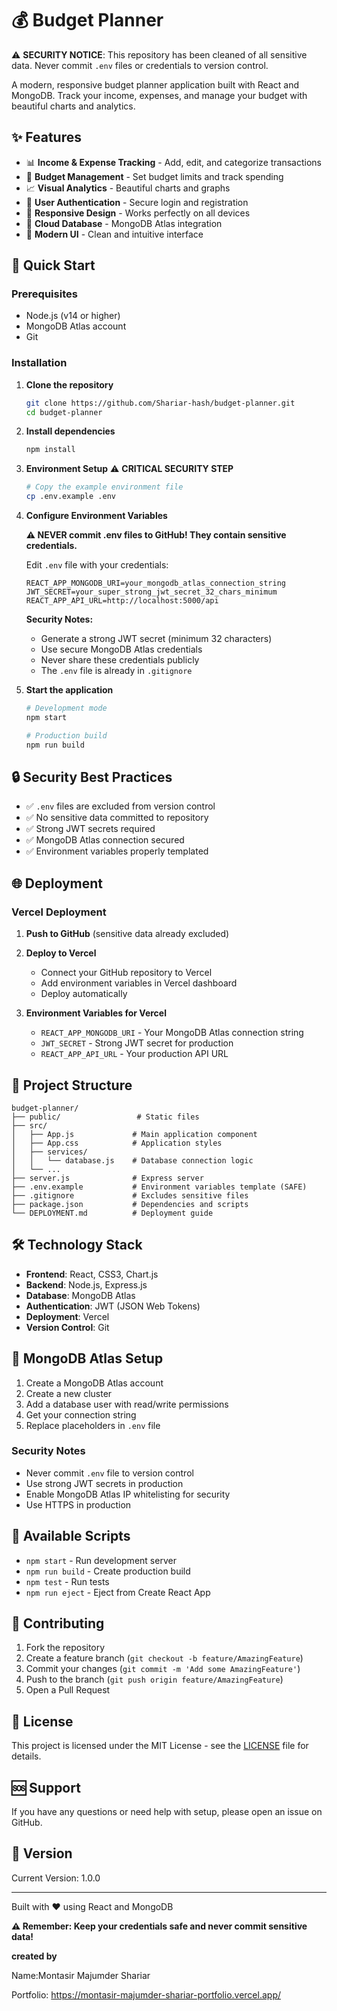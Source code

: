 # 💰 Budget Planner

⚠️ **SECURITY NOTICE**: This repository has been cleaned of all sensitive data. Never commit `.env` files or credentials to version control.

A modern, responsive budget planner application built with React and MongoDB. Track your income, expenses, and manage your budget with beautiful charts and analytics.

## ✨ Features

- 📊 **Income & Expense Tracking** - Add, edit, and categorize transactions
- 💼 **Budget Management** - Set budget limits and track spending
- 📈 **Visual Analytics** - Beautiful charts and graphs 
- 🔐 **User Authentication** - Secure login and registration
- 📱 **Responsive Design** - Works perfectly on all devices
- 💾 **Cloud Database** - MongoDB Atlas integration
- 🎨 **Modern UI** - Clean and intuitive interface

## 🚀 Quick Start

### Prerequisites

- Node.js (v14 or higher)
- MongoDB Atlas account
- Git

### Installation

1. **Clone the repository**
   ```bash
   git clone https://github.com/Shariar-hash/budget-planner.git
   cd budget-planner
   ```

2. **Install dependencies**
   ```bash
   npm install
   ```

3. **Environment Setup** ⚠️ **CRITICAL SECURITY STEP**
   ```bash
   # Copy the example environment file
   cp .env.example .env
   ```

4. **Configure Environment Variables**
   
   **⚠️ NEVER commit .env files to GitHub! They contain sensitive credentials.**
   
   Edit `.env` file with your credentials:
   ```env
   REACT_APP_MONGODB_URI=your_mongodb_atlas_connection_string
   JWT_SECRET=your_super_strong_jwt_secret_32_chars_minimum
   REACT_APP_API_URL=http://localhost:5000/api
   ```
   
   **Security Notes:**
   - Generate a strong JWT secret (minimum 32 characters)
   - Use secure MongoDB Atlas credentials  
   - Never share these credentials publicly
   - The `.env` file is already in `.gitignore`

5. **Start the application**
   ```bash
   # Development mode
   npm start
   
   # Production build
   npm run build
   ```

## 🔒 Security Best Practices

- ✅ `.env` files are excluded from version control
- ✅ No sensitive data committed to repository
- ✅ Strong JWT secrets required
- ✅ MongoDB Atlas connection secured
- ✅ Environment variables properly templated

## 🌐 Deployment

### Vercel Deployment

1. **Push to GitHub** (sensitive data already excluded)
2. **Deploy to Vercel**
   - Connect your GitHub repository to Vercel
   - Add environment variables in Vercel dashboard
   - Deploy automatically

3. **Environment Variables for Vercel**
   - `REACT_APP_MONGODB_URI` - Your MongoDB Atlas connection string
   - `JWT_SECRET` - Strong JWT secret for production
   - `REACT_APP_API_URL` - Your production API URL

## 📁 Project Structure

```
budget-planner/
├── public/                 # Static files
├── src/
│   ├── App.js             # Main application component
│   ├── App.css            # Application styles
│   ├── services/
│   │   └── database.js    # Database connection logic
│   └── ...
├── server.js              # Express server
├── .env.example           # Environment variables template (SAFE)
├── .gitignore             # Excludes sensitive files
├── package.json           # Dependencies and scripts
└── DEPLOYMENT.md          # Deployment guide
```

## 🛠️ Technology Stack

- **Frontend**: React, CSS3, Chart.js
- **Backend**: Node.js, Express.js
- **Database**: MongoDB Atlas
- **Authentication**: JWT (JSON Web Tokens)
- **Deployment**: Vercel
- **Version Control**: Git

## 🔧 MongoDB Atlas Setup

1. Create a MongoDB Atlas account
2. Create a new cluster
3. Add a database user with read/write permissions
4. Get your connection string
5. Replace placeholders in `.env` file

### Security Notes

- Never commit `.env` file to version control
- Use strong JWT secrets in production
- Enable MongoDB Atlas IP whitelisting for security
- Use HTTPS in production

## 📜 Available Scripts

- `npm start` - Run development server
- `npm run build` - Create production build
- `npm test` - Run tests
- `npm run eject` - Eject from Create React App

## 🤝 Contributing

1. Fork the repository
2. Create a feature branch (`git checkout -b feature/AmazingFeature`)
3. Commit your changes (`git commit -m 'Add some AmazingFeature'`)
4. Push to the branch (`git push origin feature/AmazingFeature`)
5. Open a Pull Request

## 📄 License

This project is licensed under the MIT License - see the [LICENSE](LICENSE) file for details.

## 🆘 Support

If you have any questions or need help with setup, please open an issue on GitHub.

## 🔄 Version

Current Version: 1.0.0

---

Built with ❤️ using React and MongoDB

**⚠️ Remember: Keep your credentials safe and never commit sensitive data!**



**created by**

Name:Montasir Majumder Shariar

Portfolio:  https://montasir-majumder-shariar-portfolio.vercel.app/
